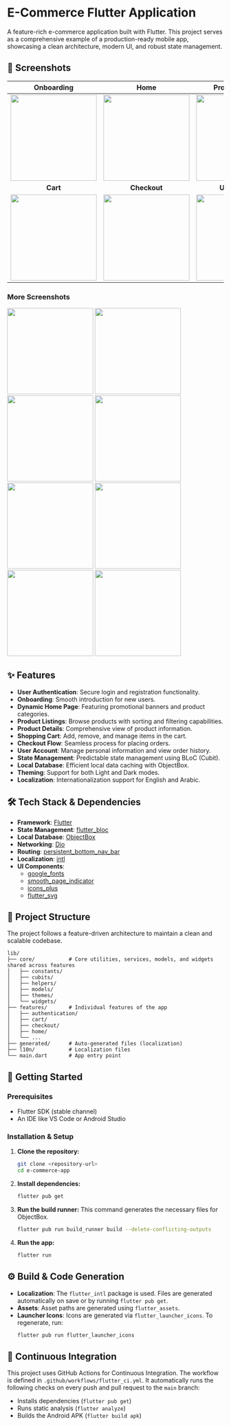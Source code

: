 # E-Commerce Flutter Application

A feature-rich e-commerce application built with Flutter. This project serves as a comprehensive example of a production-ready mobile app, showcasing a clean architecture, modern UI, and robust state management.

## 📸 Screenshots

| Onboarding | Home | Product Details |
| :---: | :---: | :---: |
| <img src="docs/images/image (3).png" width="200"/> | <img src="docs/images/image (5).png" width="200"/> | <img src="docs/images/image (6).png" width="200"/> |
| **Cart** | **Checkout** | **User Profile** |
| <img src="docs/images/image (7).png" width="200"/> | <img src="docs/images/image (12).png" width="200"/> | <img src="docs/images/image (9).png" width="200"/> |

### More Screenshots

 <img src="docs/images/image (1).png" width="200"/>  
 <img src="docs/images/image (2).png" width="200"/>
 <img src="docs/images/image (4).png" width="200"/> 
 <img src="docs/images/image (8).png" width="200"/>
 <img src="docs/images/image (10).png" width="200"/>
 <img src="docs/images/image (11).png" width="200"/> 
 <img src="docs/images/image (13).png" width="200"/>
 <img src="docs/images/image (14).png" width="200"/>

## ✨ Features

- **User Authentication**: Secure login and registration functionality.
- **Onboarding**: Smooth introduction for new users.
- **Dynamic Home Page**: Featuring promotional banners and product categories.
- **Product Listings**: Browse products with sorting and filtering capabilities.
- **Product Details**: Comprehensive view of product information.
- **Shopping Cart**: Add, remove, and manage items in the cart.
- **Checkout Flow**: Seamless process for placing orders.
- **User Account**: Manage personal information and view order history.
- **State Management**: Predictable state management using BLoC (Cubit).
- **Local Database**: Efficient local data caching with ObjectBox.
- **Theming**: Support for both Light and Dark modes.
- **Localization**: Internationalization support for English and Arabic.

## 🛠️ Tech Stack & Dependencies

- **Framework**: [Flutter](https://flutter.dev/)
- **State Management**: [flutter_bloc](https://pub.dev/packages/flutter_bloc)
- **Local Database**: [ObjectBox](https://pub.dev/packages/objectbox)
- **Networking**: [Dio](https://pub.dev/packages/dio)
- **Routing**: [persistent_bottom_nav_bar](https://pub.dev/packages/persistent_bottom_nav_bar)
- **Localization**: [intl](https://pub.dev/packages/intl)
- **UI Components**:
  - [google_fonts](https://pub.dev/packages/google_fonts)
  - [smooth_page_indicator](https://pub.dev/packages/smooth_page_indicator)
  - [icons_plus](https://pub.dev/packages/icons_plus)
  - [flutter_svg](https://pub.dev/packages/flutter_svg)

## 📂 Project Structure

The project follows a feature-driven architecture to maintain a clean and scalable codebase.

```
lib/
├── core/           # Core utilities, services, models, and widgets shared across features
│   ├── constants/
│   ├── cubits/
│   ├── helpers/
│   ├── models/
│   ├── themes/
│   └── widgets/
├── features/       # Individual features of the app
│   ├── authentication/
│   ├── cart/
│   ├── checkout/
│   ├── home/
│   └── ...
├── generated/      # Auto-generated files (localization)
├── l10n/           # Localization files
└── main.dart       # App entry point
```

## 🚀 Getting Started

### Prerequisites

- Flutter SDK (stable channel)
- An IDE like VS Code or Android Studio

### Installation & Setup

1.  **Clone the repository:**
    ```sh
    git clone <repository-url>
    cd e-commerce-app
    ```

2.  **Install dependencies:**
    ```sh
    flutter pub get
    ```

3.  **Run the build runner:**
    This command generates the necessary files for ObjectBox.
    ```sh
    flutter pub run build_runner build --delete-conflicting-outputs
    ```

4.  **Run the app:**
    ```sh
    flutter run
    ```

## ⚙️ Build & Code Generation

- **Localization**: The `flutter_intl` package is used. Files are generated automatically on save or by running `flutter pub get`.
- **Assets**: Asset paths are generated using `flutter_assets`.
- **Launcher Icons**: Icons are generated via `flutter_launcher_icons`. To regenerate, run:
  ```sh
  flutter pub run flutter_launcher_icons
  ```

## 🤖 Continuous Integration

This project uses GitHub Actions for Continuous Integration. The workflow is defined in `.github/workflows/flutter_ci.yml`. It automatically runs the following checks on every push and pull request to the `main` branch:
- Installs dependencies (`flutter pub get`)
- Runs static analysis (`flutter analyze`)
- Builds the Android APK (`flutter build apk`)